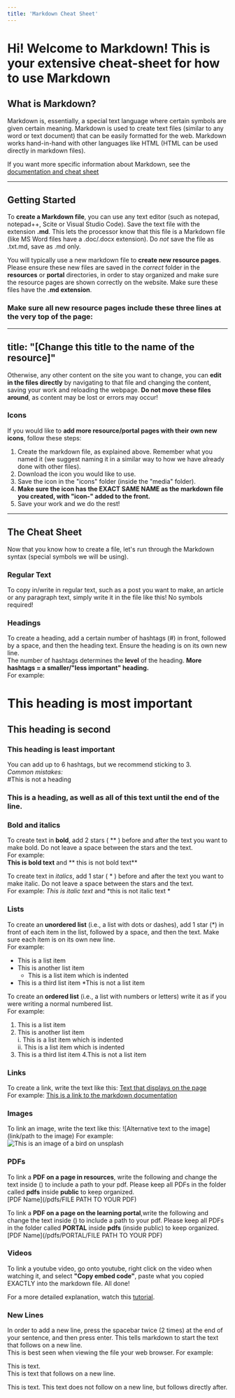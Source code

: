 ```yaml
---
title: 'Markdown Cheat Sheet'
---
```

# Hi! Welcome to Markdown! This is your extensive cheat-sheet for how to use Markdown

<!-- This is a comment. These are included in almost every markdown file we have created for you. These are litte guides on how to write and edit in markdown. These are not displayed on a webpage and are used to add extra information. You do not need to change these. -->

## What is Markdown?
Markdown is, essentially, a special text language where certain symbols are given certain meaning. Markdown is used to create text files (similar to any word or text document) that can be easily formatted for the web. Markdown works hand-in-hand with other languages like HTML (HTML can be used directly in markdown files).

If you want more specific information about Markdown, see the [documentation and cheat sheet](https://www.markdownguide.org/cheat-sheet/)

---

## Getting Started
To **create a Markdown file**, you can use any text editor (such as notepad, notepad++, Scite or Visual Studio Code). Save the text file with the extension **.md**. This lets the processor know that this file is a Markdown file (like MS Word files have a .doc/.docx extension). Do *not* save the file as .txt.md, save as .md only.

You will typically use a new markdown file to **create new resource pages**. Please ensure these new files are saved in the *correct* folder in the **resources** or **portal** directories, in order to stay organized and make sure the resource pages are shown correctly on the website. Make sure these files have the **.md extension**.

### Make sure all new resource pages include these three lines at the very top of the page:
---
title: "[Change this title to the name of the resource]"
---

Otherwise, any other content on the site you want to change, you can **edit in the files directly** by navigating to that file and changing the content, saving your work and reloading the webpage. **Do not move these files around**, as content may be lost or errors may occur!

### Icons
If you would like to **add more resource/portal pages with their own new icons**, follow these steps:
1. Create the markdown file, as explained above. Remember what you named it (we suggest naming it in a similar way to how we have already done with other files).
2. Download the icon you would like to use.
3. Save the icon in the "icons" folder (inside the "media" folder).
4. **Make sure the icon has the EXACT SAME NAME as the markdown file you created, with "icon-" added to the front.**
5. Save your work and we do the rest!
---

## The Cheat Sheet
Now that you know how to create a file, let's run through the Markdown syntax (special symbols we will be using).

### Regular Text
To copy in/write in regular text, such as a post you want to make, an article or any paragraph text, simply write it in the file like this! No symbols required!

### Headings
To create a heading, add a certain number of hashtags (#) in front, followed by a space, and then the heading text. Ensure the heading is on its own new line.  
The number of hashtags determines the **level** of the heading. **More hashtags = a smaller/"less important" heading.**  
For example:
# This heading is most important
## This heading is second
### This heading is least important
You can add up to 6 hashtags, but we recommend sticking to 3.  
*Common mistakes:*  
#This is not a heading
### This is a heading, as well as all of this text until the end of the line.

### Bold and italics
To create text in **bold**, add 2 stars ( ** ) before and after the text you want to make bold. Do not leave a space between the stars and the text.   
For example:  
**This is bold text** and ** this is not bold text**  

To create text in *italics*, add 1 star ( * ) before and after the text you want to make italic. Do not leave a space between the stars and the text.  
For example:
*This is italic text* and *this is not italic text *

### Lists 
To create an **unordered list** (i.e., a list with dots or dashes), add 1 star (*) in front of each item in the list, followed by a space, and then the text. Make sure each item is on its own new line.  
For example:  
* This is a list item
* This is another list item
    * This is a list item which is indented
* This is a third list item
*This is not a list item

To create an **ordered list** (i.e., a list with numbers or letters) write it as if you were writing a normal numbered list.  
For example:  
1. This is a list item
2. This is another list item  
    i. This is a list item which is indented  
    ii. This is a list item which is indented  
3. This is a third list item
4.This is not a list item

### Links
To create a link, write the text like this:
[Text that displays on the page](url)  
For example: [This is a link to the markdown documentation](https://www.markdownguide.org/cheat-sheet/) 

### Images
To link an image, write the text like this:
![Alternative text to the image](link/path to the image)
For example: ![This is an image of a bird on unsplash](https://images.unsplash.com/photo-1444464666168-49d633b86797?ixlib=rb-1.2.1&ixid=MnwxMjA3fDB8MHxwaG90by1wYWdlfHx8fGVufDB8fHx8&auto=format&fit=crop&w=1169&q=80)

### PDFs  
To link a **PDF on a page in resources**, write the following and change the text inside () to include a path to your pdf. Please keep all PDFs in the folder called **pdfs** inside **public** to keep organized.  
[PDF Name](/pdfs/FILE PATH TO YOUR PDF)

To link a **PDF on a page on the learning portal**,write the following and change the text inside () to include a path to your pdf. Please keep all PDFs in the folder called **PORTAL** inside **pdfs** (inside public) to keep organized. 
[PDF Name](/pdfs/PORTAL/FILE PATH TO YOUR PDF)

### Videos
To link a youtube video, go onto youtube, right click on the video when watching it, and select **"Copy embed code"**, paste what you copied EXACTLY into the markdown file. All done!  

For a more detailed explanation, watch this [tutorial](https://www.youtube.com/watch?v=vGHrJDmepI0).

### New Lines
In order to add a new line, press the spacebar twice (2 times) at the end of your sentence, and then press enter. This tells markdown to start the text that follows on a new line.  
This is best seen when viewing the file your web browser. For example:

This is text.  
This is text that follows on a new line.  

This is text.
This text does not follow on a new line, but follows directly after.
